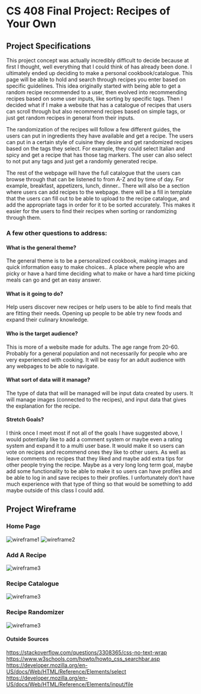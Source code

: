 # CS 408 Final Project: Recipes of Your Own

## Project Specifications

This project concept was actually incredibly difficult to decide because at first I thought, well everything that I could think of has already been done. I ultimately ended up deciding to make a personal cookbook/catalogue. This page will be able to hold and search through recipes you enter based on specific guidelines. This idea originally started with being able to get a random recipe recommended to a user, then evolved into recommending recipes based on some user inputs, like sorting by specific tags. Then I decided what if I make a website that has a catalogue of recipes that users can scroll through but also recommend recipes based on simple tags, or just get random recipes in general from their inputs.

The randomization of the recipes will follow a few different guides, the users can put in ingredients they have available and get a recipe. The users can put in a certain style of cuisine they desire and get randomized recipes based on the tags they select. For example, they could select Italian and spicy and get a recipe that has those tag markers. The user can also select to not put any tags and just get a randomly generated recipe. 

The rest of the webpage will have the full catalogue that the users can browse through that can be listened to from A-Z and by time of day. For example, breakfast, appetizers, lunch, dinner.. There will also be a section where users can add recipes to the webpage. there will be a fill in template that the users can fill out to be able to upload to the recipe catalogue, and add the appropriate tags in order for it to be sorted accurately. This makes it easier for the users to find their recipes when sorting or randomizing through them.
 
### A few other questions to address: 

#### What is the general theme? 
The general theme is to be a personalized cookbook, making images and quick information easy to make choices.. A place where people who are picky or have a hard time deciding what to make or have a hard time picking meals can go and get an easy answer.

#### What is it going to do? 
Help users discover new recipes or help users to be able to find meals that are fitting their needs. Opening up people to be able try new foods and expand their culinary knowledge.

#### Who is the target audience?
This is more of a website made for adults. The age range from 20-60. Probably for a general population and not necessarily for people who are very experienced with cooking. It will be easy for an adult audience with any webpages to be able to navigate.

#### What sort of data will it manage? 
The type of data that will be managed will be input data created by users. It will manage images (connected to the recipes), and input data that gives the explanation for the recipe. 

#### Stretch Goals?
I think once I meet most if not all of the goals I have suggested above, I would potentially like to add a comment system or maybe even a rating system and expand it to a multi user base. It would make it so users can vote on recipes and recommend ones they like to other users. As well as leave comments on recipes that they liked and maybe add extra tips for other people trying the recipe. Maybe as a very long long term goal, maybe add some functionality to be able to make it so users can have profiles and be able to log in and save recipes to their profiles. I unfortunately don’t have much experience with that type of thing so that would be something to add maybe outside of this class I could add.

## Project Wireframe

### Home Page
![wireframe1](img/framework.PNG)
![wireframe2](img/framework_2.PNG)

### Add A Recipe 
![wireframe3](img/add_a_recipe.PNG)

### Recipe Catalogue
![wireframe3](img/catalogue.PNG)

### Recipe Randomizer
![wireframe3](img/randomizer.PNG)


#### Outside Sources 

https://stackoverflow.com/questions/3308365/css-no-text-wrap
https://www.w3schools.com/howto/howto_css_searchbar.asp
https://developer.mozilla.org/en-US/docs/Web/HTML/Reference/Elements/select
https://developer.mozilla.org/en-US/docs/Web/HTML/Reference/Elements/input/file
